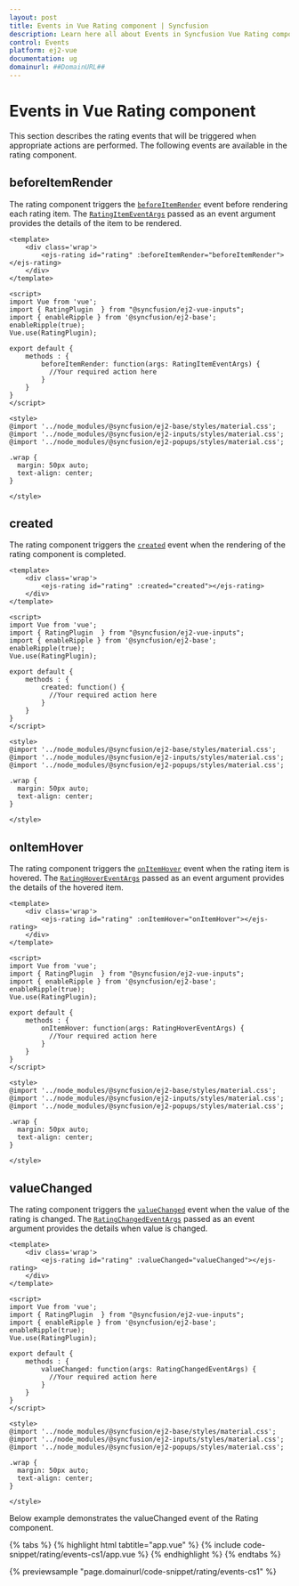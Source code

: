 ```yaml
---
layout: post
title: Events in Vue Rating component | Syncfusion
description: Learn here all about Events in Syncfusion Vue Rating component of Syncfusion Essential JS 2 and more.
control: Events 
platform: ej2-vue
documentation: ug
domainurl: ##DomainURL##
---
```


# Events in Vue Rating component

This section describes the rating events that will be triggered when appropriate actions are performed. The following events are available in the rating component.

## beforeItemRender

The rating component triggers the [`beforeItemRender`](https://ej2.syncfusion.com/vue/documentation/api/rating/#beforeitemrender) event before rendering each rating item. The [`RatingItemEventArgs`](https://ej2.syncfusion.com/vue/documentation/api/rating/ratingItemEventArgs/) passed as an event argument provides the details of the item to be rendered.

```
<template>
    <div class='wrap'>
        <ejs-rating id="rating" :beforeItemRender="beforeItemRender"></ejs-rating>
    </div>
</template>

<script>
import Vue from 'vue';
import { RatingPlugin  } from "@syncfusion/ej2-vue-inputs";
import { enableRipple } from '@syncfusion/ej2-base';
enableRipple(true);
Vue.use(RatingPlugin);

export default {
    methods : {
        beforeItemRender: function(args: RatingItemEventArgs) {
          //Your required action here
        }
    }
}
</script>

<style>
@import '../node_modules/@syncfusion/ej2-base/styles/material.css';
@import '../node_modules/@syncfusion/ej2-inputs/styles/material.css';
@import '../node_modules/@syncfusion/ej2-popups/styles/material.css';

.wrap {
  margin: 50px auto;
  text-align: center;
}

</style>
```

## created

The rating component triggers the [`created`](https://ej2.syncfusion.com/vue/documentation/api/rating/#created) event when the rendering of the rating component is completed.

```
<template>
    <div class='wrap'>
        <ejs-rating id="rating" :created="created"></ejs-rating>
    </div>
</template>

<script>
import Vue from 'vue';
import { RatingPlugin  } from "@syncfusion/ej2-vue-inputs";
import { enableRipple } from '@syncfusion/ej2-base';
enableRipple(true);
Vue.use(RatingPlugin);

export default {
    methods : {
        created: function() {
          //Your required action here
        }
    }
}
</script>

<style>
@import '../node_modules/@syncfusion/ej2-base/styles/material.css';
@import '../node_modules/@syncfusion/ej2-inputs/styles/material.css';
@import '../node_modules/@syncfusion/ej2-popups/styles/material.css';

.wrap {
  margin: 50px auto;
  text-align: center;
}

</style>
```

## onItemHover

The rating component triggers the [`onItemHover`](https://ej2.syncfusion.com/vue/documentation/api/rating/#onitemhover) event when the rating item is hovered. The [`RatingHoverEventArgs`](https://ej2.syncfusion.com/vue/documentation/api/rating/ratingHoverEventArgs/) passed as an event argument provides the details of the hovered item.

```
<template>
    <div class='wrap'>
        <ejs-rating id="rating" :onItemHover="onItemHover"></ejs-rating>
    </div>
</template>

<script>
import Vue from 'vue';
import { RatingPlugin  } from "@syncfusion/ej2-vue-inputs";
import { enableRipple } from '@syncfusion/ej2-base';
enableRipple(true);
Vue.use(RatingPlugin);

export default {
    methods : {
        onItemHover: function(args: RatingHoverEventArgs) {
          //Your required action here
        }
    }
}
</script>

<style>
@import '../node_modules/@syncfusion/ej2-base/styles/material.css';
@import '../node_modules/@syncfusion/ej2-inputs/styles/material.css';
@import '../node_modules/@syncfusion/ej2-popups/styles/material.css';

.wrap {
  margin: 50px auto;
  text-align: center;
}

</style>
```

## valueChanged

The rating component triggers the [`valueChanged`](https://ej2.syncfusion.com/vue/documentation/api/rating/#valuechanged) event when the value of the rating is changed. The [`RatingChangedEventArgs`](https://ej2.syncfusion.com/vue/documentation/api/rating/ratingChangedEventArgs/) passed as an event argument provides the details when value is changed.

```
<template>
    <div class='wrap'>
        <ejs-rating id="rating" :valueChanged="valueChanged"></ejs-rating>
    </div>
</template>

<script>
import Vue from 'vue';
import { RatingPlugin  } from "@syncfusion/ej2-vue-inputs";
import { enableRipple } from '@syncfusion/ej2-base';
enableRipple(true);
Vue.use(RatingPlugin);

export default {
    methods : {
        valueChanged: function(args: RatingChangedEventArgs) {
          //Your required action here
        }
    }
}
</script>

<style>
@import '../node_modules/@syncfusion/ej2-base/styles/material.css';
@import '../node_modules/@syncfusion/ej2-inputs/styles/material.css';
@import '../node_modules/@syncfusion/ej2-popups/styles/material.css';

.wrap {
  margin: 50px auto;
  text-align: center;
}

</style>
```

Below example demonstrates the valueChanged event of the Rating component.

{% tabs %}
{% highlight html tabtitle="app.vue" %}
{% include code-snippet/rating/events-cs1/app.vue %}
{% endhighlight %}
{% endtabs %}
        
{% previewsample "page.domainurl/code-snippet/rating/events-cs1" %}
